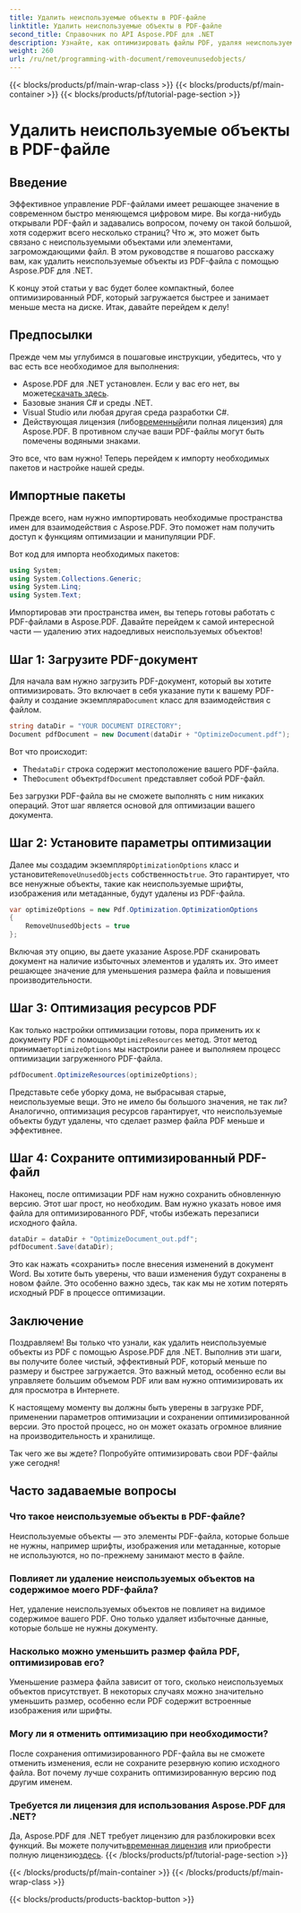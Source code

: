 ```yaml
---
title: Удалить неиспользуемые объекты в PDF-файле
linktitle: Удалить неиспользуемые объекты в PDF-файле
second_title: Справочник по API Aspose.PDF для .NET
description: Узнайте, как оптимизировать файлы PDF, удаляя неиспользуемые объекты с помощью Aspose.PDF для .NET. Пошаговое руководство по уменьшению размера файла и повышению производительности.
weight: 260
url: /ru/net/programming-with-document/removeunusedobjects/
---
```


{{< blocks/products/pf/main-wrap-class >}}
{{< blocks/products/pf/main-container >}}
{{< blocks/products/pf/tutorial-page-section >}}

# Удалить неиспользуемые объекты в PDF-файле

## Введение

Эффективное управление PDF-файлами имеет решающее значение в современном быстро меняющемся цифровом мире. Вы когда-нибудь открывали PDF-файл и задавались вопросом, почему он такой большой, хотя содержит всего несколько страниц? Что ж, это может быть связано с неиспользуемыми объектами или элементами, загромождающими файл. В этом руководстве я пошагово расскажу вам, как удалить неиспользуемые объекты из PDF-файла с помощью Aspose.PDF для .NET. 

К концу этой статьи у вас будет более компактный, более оптимизированный PDF, который загружается быстрее и занимает меньше места на диске. Итак, давайте перейдем к делу!

## Предпосылки

Прежде чем мы углубимся в пошаговые инструкции, убедитесь, что у вас есть все необходимое для выполнения:

-  Aspose.PDF для .NET установлен. Если у вас его нет, вы можете[скачать здесь](https://releases.aspose.com/pdf/net/).
- Базовые знания C# и среды .NET.
- Visual Studio или любая другая среда разработки C#.
-  Действующая лицензия (либо[временный](https://purchase.aspose.com/temporary-license/)или полная лицензия) для Aspose.PDF. В противном случае ваши PDF-файлы могут быть помечены водяными знаками.
  
Это все, что вам нужно! Теперь перейдем к импорту необходимых пакетов и настройке нашей среды.

## Импортные пакеты

Прежде всего, нам нужно импортировать необходимые пространства имен для взаимодействия с Aspose.PDF. Это поможет нам получить доступ к функциям оптимизации и манипуляции PDF.

Вот код для импорта необходимых пакетов:

```csharp
using System;
using System.Collections.Generic;
using System.Linq;
using System.Text;
```

Импортировав эти пространства имен, вы теперь готовы работать с PDF-файлами в Aspose.PDF. Давайте перейдем к самой интересной части — удалению этих надоедливых неиспользуемых объектов!

## Шаг 1: Загрузите PDF-документ

 Для начала вам нужно загрузить PDF-документ, который вы хотите оптимизировать. Это включает в себя указание пути к вашему PDF-файлу и создание экземпляра`Document` класс для взаимодействия с файлом.

```csharp
string dataDir = "YOUR DOCUMENT DIRECTORY";
Document pdfDocument = new Document(dataDir + "OptimizeDocument.pdf");
```

Вот что происходит:
-  The`dataDir` строка содержит местоположение вашего PDF-файла.
-  The`Document` объект`pdfDocument` представляет собой PDF-файл.

Без загрузки PDF-файла вы не сможете выполнять с ним никаких операций. Этот шаг является основой для оптимизации вашего документа.

## Шаг 2: Установите параметры оптимизации

 Далее мы создадим экземпляр`OptimizationOptions` класс и установите`RemoveUnusedObjects` собственность`true`. Это гарантирует, что все ненужные объекты, такие как неиспользуемые шрифты, изображения или метаданные, будут удалены из PDF-файла.

```csharp
var optimizeOptions = new Pdf.Optimization.OptimizationOptions
{
    RemoveUnusedObjects = true
};
```

Включая эту опцию, вы даете указание Aspose.PDF сканировать документ на наличие избыточных элементов и удалять их. Это имеет решающее значение для уменьшения размера файла и повышения производительности.

## Шаг 3: Оптимизация ресурсов PDF

 Как только настройки оптимизации готовы, пора применить их к документу PDF с помощью`OptimizeResources` метод. Этот метод принимает`optimizeOptions` мы настроили ранее и выполняем процесс оптимизации загруженного PDF-файла.

```csharp
pdfDocument.OptimizeResources(optimizeOptions);
```

Представьте себе уборку дома, не выбрасывая старые, неиспользуемые вещи. Это не имело бы большого значения, не так ли? Аналогично, оптимизация ресурсов гарантирует, что неиспользуемые объекты будут удалены, что сделает размер файла PDF меньше и эффективнее.

## Шаг 4: Сохраните оптимизированный PDF-файл

Наконец, после оптимизации PDF нам нужно сохранить обновленную версию. Этот шаг прост, но необходим. Вам нужно указать новое имя файла для оптимизированного PDF, чтобы избежать перезаписи исходного файла.

```csharp
dataDir = dataDir + "OptimizeDocument_out.pdf";
pdfDocument.Save(dataDir);
```

Это как нажать «сохранить» после внесения изменений в документ Word. Вы хотите быть уверены, что ваши изменения будут сохранены в новом файле. Это особенно важно здесь, так как мы не хотим потерять исходный PDF в процессе оптимизации.

## Заключение

Поздравляем! Вы только что узнали, как удалить неиспользуемые объекты из PDF с помощью Aspose.PDF для .NET. Выполнив эти шаги, вы получите более чистый, эффективный PDF, который меньше по размеру и быстрее загружается. Это важный метод, особенно если вы управляете большим объемом PDF или вам нужно оптимизировать их для просмотра в Интернете.

К настоящему моменту вы должны быть уверены в загрузке PDF, применении параметров оптимизации и сохранении оптимизированной версии. Это простой процесс, но он может оказать огромное влияние на производительность и хранилище.

Так чего же вы ждете? Попробуйте оптимизировать свои PDF-файлы уже сегодня!

## Часто задаваемые вопросы

### Что такое неиспользуемые объекты в PDF-файле?
Неиспользуемые объекты — это элементы PDF-файла, которые больше не нужны, например шрифты, изображения или метаданные, которые не используются, но по-прежнему занимают место в файле.

### Повлияет ли удаление неиспользуемых объектов на содержимое моего PDF-файла?
Нет, удаление неиспользуемых объектов не повлияет на видимое содержимое вашего PDF. Оно только удаляет избыточные данные, которые больше не нужны документу.

### Насколько можно уменьшить размер файла PDF, оптимизировав его?
Уменьшение размера файла зависит от того, сколько неиспользуемых объектов присутствует. В некоторых случаях можно значительно уменьшить размер, особенно если PDF содержит встроенные изображения или шрифты.

### Могу ли я отменить оптимизацию при необходимости?
После сохранения оптимизированного PDF-файла вы не сможете отменить изменения, если не сохраните резервную копию исходного файла. Вот почему лучше сохранить оптимизированную версию под другим именем.

### Требуется ли лицензия для использования Aspose.PDF для .NET?
 Да, Aspose.PDF для .NET требует лицензию для разблокировки всех функций. Вы можете получить[временная лицензия](https://purchase.aspose.com/temporary-license/) или приобрести полную лицензию[здесь](https://purchase.aspose.com/buy).
{{< /blocks/products/pf/tutorial-page-section >}}

{{< /blocks/products/pf/main-container >}}
{{< /blocks/products/pf/main-wrap-class >}}

{{< blocks/products/products-backtop-button >}}
